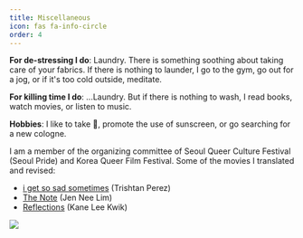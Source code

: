 ```yaml
---
title: Miscellaneous
icon: fas fa-info-circle
order: 4
---
```


**For de-stressing I do**: Laundry. There is something soothing about taking care of your fabrics. If there is nothing to launder, I go to the gym, go out for a jog, or if it's too cold outside, meditate.

**For killing time I do**: ...Laundry. But if there is nothing to wash, I read books, watch movies, or listen to music.

**Hobbies**: I like to take 📸, promote the use of sunscreen, or go searching for a new cologne.

I am a member of the organizing committee of Seoul Queer Culture Festival (Seoul Pride) and Korea Queer Film Festival. Some of the movies I translated and revised:
 - [i get so sad sometimes](https://www.imdb.com/title/tt18816128/) (Trishtan Perez)
 - [The Note](https://www.imdb.com/title/tt21480270/) (Jen Nee Lim)
 - [Reflections](https://www.imdb.com/title/tt26879938/) (Kane Lee Kwik)

![](/assets/img/IMG_1314.png)
<!-- ![](/assets/img/IMG_2088.png) -->
<!-- ![](/assets/img/IMG_6980.png) -->